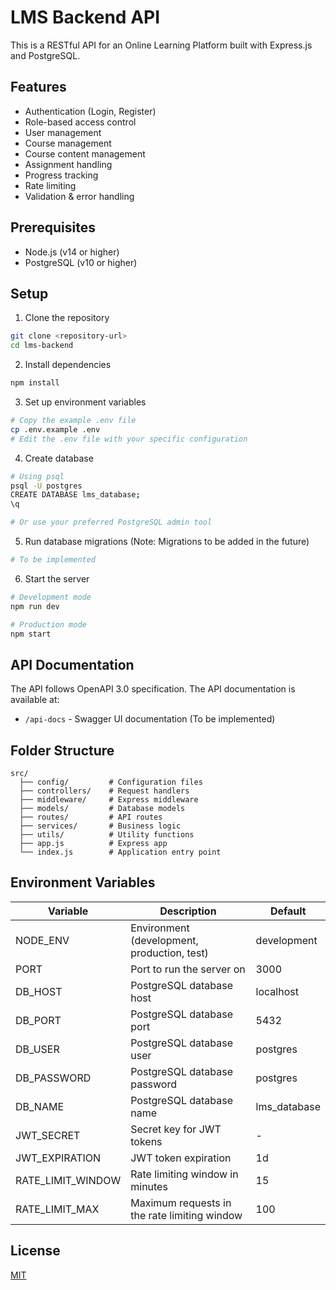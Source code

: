 # LMS Backend API

This is a RESTful API for an Online Learning Platform built with Express.js and PostgreSQL.

## Features

- Authentication (Login, Register)
- Role-based access control
- User management
- Course management
- Course content management
- Assignment handling
- Progress tracking
- Rate limiting
- Validation & error handling

## Prerequisites

- Node.js (v14 or higher)
- PostgreSQL (v10 or higher)

## Setup

1. Clone the repository
```bash
git clone <repository-url>
cd lms-backend
```

2. Install dependencies
```bash
npm install
```

3. Set up environment variables
```bash
# Copy the example .env file
cp .env.example .env
# Edit the .env file with your specific configuration
```

4. Create database
```bash
# Using psql
psql -U postgres
CREATE DATABASE lms_database;
\q

# Or use your preferred PostgreSQL admin tool
```

5. Run database migrations (Note: Migrations to be added in the future)
```bash
# To be implemented
```

6. Start the server
```bash
# Development mode
npm run dev

# Production mode
npm start
```

## API Documentation

The API follows OpenAPI 3.0 specification. The API documentation is available at:

- `/api-docs` - Swagger UI documentation (To be implemented)

## Folder Structure

```
src/
  ├── config/         # Configuration files
  ├── controllers/    # Request handlers
  ├── middleware/     # Express middleware
  ├── models/         # Database models
  ├── routes/         # API routes
  ├── services/       # Business logic
  ├── utils/          # Utility functions
  ├── app.js          # Express app
  └── index.js        # Application entry point
```

## Environment Variables

| Variable          | Description                                       | Default     |
|-------------------|---------------------------------------------------|-------------|
| NODE_ENV          | Environment (development, production, test)       | development |
| PORT              | Port to run the server on                         | 3000        |
| DB_HOST           | PostgreSQL database host                          | localhost   |
| DB_PORT           | PostgreSQL database port                          | 5432        |
| DB_USER           | PostgreSQL database user                          | postgres    |
| DB_PASSWORD       | PostgreSQL database password                      | postgres    |
| DB_NAME           | PostgreSQL database name                          | lms_database|
| JWT_SECRET        | Secret key for JWT tokens                         | -           |
| JWT_EXPIRATION    | JWT token expiration                              | 1d          |
| RATE_LIMIT_WINDOW | Rate limiting window in minutes                   | 15          |
| RATE_LIMIT_MAX    | Maximum requests in the rate limiting window      | 100         |

## License

[MIT](LICENSE)
